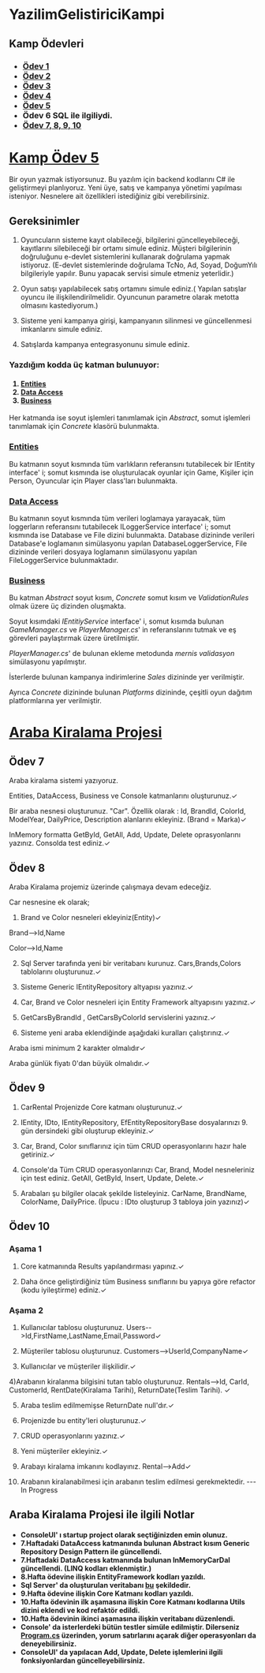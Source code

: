 # YazilimGelistiriciKampi

<h2> Kamp Ödevleri </h2>

<h3>
<ul>
  <li> <a href="https://repl.it/@PoyrazAkta/ders1"> Ödev 1</a> </li>
  <li> <a href="https://repl.it/@PoyrazAkta/ders2"> Ödev 2</a> </li>
  <li> <a href="https://repl.it/@PoyrazAkta/ders3"> Ödev 3</a> </li>
  <li> <a href="https://repl.it/@PoyrazAkta/ders4"> Ödev 4</a> </li>
  <li> <a href="#kamp-ödev-5"> Ödev 5</a> </li>
  <li> Ödev 6 SQL ile ilgiliydi. </li>
  <li> <a href="#araba-kiralama-projesi"> Ödev 7, 8, 9, 10</a> </li>
</ul>
</h3>


# [Kamp Ödev 5](https://github.com/poyrazaktas/YazilimGelistiriciKampi/tree/master/KampOdev5)

Bir oyun yazmak istiyorsunuz. Bu yazılım için backend kodlarını C# ile geliştirmeyi planlıyoruz. Yeni üye, satış ve kampanya yönetimi yapılması isteniyor. 
Nesnelere ait özellikleri istediğiniz gibi verebilirsiniz. 

## Gereksinimler

1. Oyuncuların sisteme kayıt olabileceği, bilgilerini güncelleyebileceği, kayıtlarını silebileceği bir ortamı simule ediniz. Müşteri bilgilerinin doğruluğunu e-devlet sistemlerini kullanarak doğrulama yapmak istiyoruz. (E-devlet sistemlerinde doğrulama TcNo, Ad, Soyad, DoğumYılı bilgileriyle yapılır. Bunu yapacak servisi simule etmeniz yeterlidir.)

2. Oyun satışı yapılabilecek satış ortamını simule ediniz.( Yapılan satışlar oyuncu ile ilişkilendirilmelidir. Oyuncunun parametre olarak metotta olmasını kastediyorum.)

3. Sisteme yeni kampanya girişi, kampanyanın silinmesi ve güncellenmesi imkanlarını simule ediniz.

4. Satışlarda kampanya entegrasyonunu simule ediniz.

<h3>Yazdığım kodda üç katman bulunuyor:</h3> 
<h4>
  <ol>
    <li> <a href="https://github.com/poyrazaktas/YazilimGelistiriciKampi/tree/master/KampOdev5/Odev5/Entities">Entities </a> </li>
    <li> <a href="https://github.com/poyrazaktas/YazilimGelistiriciKampi/tree/master/KampOdev5/Odev5/DataAccess">Data Access </a> </li>
    <li> <a href="https://github.com/poyrazaktas/YazilimGelistiriciKampi/tree/master/KampOdev5/Odev5/Business">Business </a> </li>
  </ol>
</h4>
  
Her katmanda ise soyut işlemleri tanımlamak için *Abstract*, somut işlemleri tanımlamak için *Concrete* klasörü bulunmakta. 

### [Entities](https://github.com/poyrazaktas/YazilimGelistiriciKampi/tree/master/KampOdev5/Odev5/Entities)
Bu katmanın soyut kısmında tüm varlıkların referansını tutabilecek bir IEntity interface' i; somut kısmında ise oluşturulacak oyunlar için Game, Kişiler için Person, Oyuncular için Player class'ları bulunmakta. 

### [Data Access](https://github.com/poyrazaktas/YazilimGelistiriciKampi/tree/master/KampOdev5/Odev5/DataAccess)
Bu katmanın soyut kısmında tüm verileri loglamaya yarayacak, tüm loggerların referansını tutabilecek ILoggerService interface' i; somut kısmında ise Database ve File dizini bulunmakta.
Database dizininde verileri Database'e loglamanın simülasyonu yapılan DatabaseLoggerService, File dizininde verileri dosyaya loglamanın simülasyonu yapılan FileLoggerService bulunmaktadır.

### [Business](https://github.com/poyrazaktas/YazilimGelistiriciKampi/tree/master/KampOdev5/Odev5/Business)

Bu katman  *Abstract* soyut kısım, *Concrete* somut kısım ve *ValidationRules* olmak üzere üç dizinden oluşmakta.

Soyut kısımdaki *IEntitiyService* interface' i, somut kısımda bulunan *GameManager.cs* ve *PlayerManager.cs*' in referanslarını tutmak ve eş görevleri paylaştırmak üzere üretilmiştir.

*PlayerManager.cs*' de bulunan ekleme metodunda *mernis validasyon* simülasyonu yapılmıştır. 

İsterlerde bulunan kampanya indirimlerine *Sales* dizininde yer verilmiştir. 

Ayrıca *Concrete* dizininde bulunan *Platforms* dizininde, çeşitli oyun dağıtım platformlarına yer verilmiştir.

# [Araba Kiralama Projesi](https://github.com/poyrazaktas/YazilimGelistiriciKampi/tree/master/CarRentalProject)

## Ödev 7
Araba kiralama sistemi yazıyoruz.

Entities, DataAccess, Business ve Console katmanlarını oluşturunuz.✓

Bir araba nesnesi oluşturunuz. "Car". Özellik olarak : Id, BrandId, ColorId, ModelYear, DailyPrice, Description alanlarını ekleyiniz. (Brand = Marka)✓

InMemory formatta GetById, GetAll, Add, Update, Delete oprasyonlarını yazınız. Consolda test ediniz.✓

## Ödev 8
Araba Kiralama projemiz üzerinde çalışmaya devam edeceğiz.

Car nesnesine ek olarak;

1) Brand ve Color nesneleri ekleyiniz(Entity)✓

Brand-->Id,Name

Color-->Id,Name

2) Sql Server tarafında yeni bir veritabanı kurunuz. Cars,Brands,Colors tablolarını oluşturunuz.✓

3) Sisteme Generic IEntityRepository altyapısı yazınız.✓

4) Car, Brand ve Color nesneleri için Entity Framework altyapısını yazınız.✓

5) GetCarsByBrandId , GetCarsByColorId servislerini yazınız.✓

6) Sisteme yeni araba eklendiğinde aşağıdaki kuralları çalıştırınız.✓

Araba ismi minimum 2 karakter olmalıdır✓

Araba günlük fiyatı 0'dan büyük olmalıdır.✓

## Ödev 9

1) CarRental Projenizde Core katmanı oluşturunuz.✓

2) IEntity, IDto, IEntityRepository, EfEntityRepositoryBase dosyalarınızı 9. gün dersindeki gibi oluşturup ekleyiniz.✓

3) Car, Brand, Color sınıflarınız için tüm CRUD operasyonlarını hazır hale getiriniz.✓

4) Console'da Tüm CRUD operasyonlarınızı Car, Brand, Model nesneleriniz için test ediniz. GetAll, GetById, Insert, Update, Delete.✓

5) Arabaları şu bilgiler olacak şekilde listeleyiniz. CarName, BrandName, ColorName, DailyPrice. (İpucu : IDto oluşturup 3 tabloya join yazınız)✓

## Ödev 10 

### Aşama 1

1) Core katmanında Results yapılandırması yapınız.✓

2) Daha önce geliştirdiğiniz tüm Business sınıflarını bu yapıya göre refactor (kodu iyileştirme) ediniz.✓

### Aşama 2

1) Kullanıcılar tablosu oluşturunuz. Users-->Id,FirstName,LastName,Email,Password✓

2) Müşteriler tablosu oluşturunuz. Customers-->UserId,CompanyName✓

3) Kullanıcılar ve müşteriler ilişkilidir.✓

4)Arabanın kiralanma bilgisini tutan tablo oluşturunuz. Rentals-->Id, CarId, CustomerId, RentDate(Kiralama Tarihi), ReturnDate(Teslim Tarihi). ✓

5) Araba teslim edilmemişse ReturnDate null'dır.✓

6) Projenizde bu entity'leri oluşturunuz.✓

7) CRUD operasyonlarını yazınız.✓

8) Yeni müşteriler ekleyiniz.✓

9) Arabayı kiralama imkanını kodlayınız. Rental-->Add✓

10) Arabanın kiralanabilmesi için arabanın teslim edilmesi gerekmektedir. --- In Progress

## Araba Kiralama Projesi ile ilgili Notlar
<h4>
  <ul>
    <li>ConsoleUI' ı startup project olarak seçtiğinizden emin olunuz.</li>
    <li>7.Haftadaki DataAccess katmanında bulunan Abstract kısım Generic Repository Design Pattern ile güncellendi.</li>
    <li>7.Haftadaki DataAccess katmanında bulunan InMemoryCarDal güncellendi. (LINQ kodları eklenmiştir.)</li>
    <li>8.Hafta ödevine ilişkin EntityFramework kodları yazıldı.</li>
    <li>Sql Server' da oluşturulan veritabanı <a href="https://hizliresim.com/hL9kKp">bu</a> şekildedir.</li>
    <li>9.Hafta ödevine ilişkin Core Katmanı kodları yazıldı.</li>
    <li>10.Hafta ödevinin ilk aşamasına ilişkin Core Katmanı kodlarına Utils dizini eklendi ve kod refaktör edildi.</li>
    <li>10.Hafta ödevinin ikinci aşamasına ilişkin veritabanı düzenlendi.</li>
    <li>Console' da isterlerdeki bütün testler simüle edilmiştir. Dilerseniz <a href="https://github.com/poyrazaktas/YazilimGelistiriciKampi/blob/master/CarRentalProject/ConsoleUI/Program.cs">Program.cs</a> üzerinden, yorum satırlarını açarak diğer operasyonları da deneyebilirsiniz.</li>
    <li>ConsoleUI' da yapılacan Add, Update, Delete işlemlerini ilgili fonksiyonlardan güncelleyebilirsiniz. </li>
  </ul>
</h4>